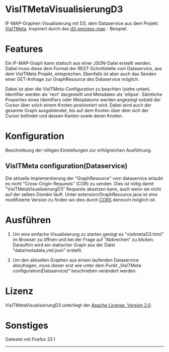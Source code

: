 VisITMetaVisualisierungD3
=========
IF-MAP-Graphen Visualisierung mit D3, dem Dataservice aus dem Projekt [VisITMeta][3].
Inspiriert durch das [d3-process-map][4] - Beispiel.

Features
========
Ein IF-MAP-Graph kann statisch aus einer JSON-Datei erstellt werden.
Dabei muss diese dem Format der REST-Schnittstelle vom Dataservice, aus dem VisITMeta Projekt, entsprechen. 
Ebenfalls ist aber auch das Senden einer GET-Anfrage zur GraphResource des Dataservice möglich.

Dabei ist aber die VisITMeta-Configuration zu beachten (siehe unten).
Identifier werden als 'rect' dargestellt und Metadaten als 'ellipse'.
Sämtliche Properties eines Identifiers oder Metadatums werden angezeigt sobald der Cursor über solch einem Knoten positioniert wird.
Dabei wird auch der gesamte Graph ausgeblendet, bis auf dem Knoten über dem sich der Cursor befindet und dessen Kanten sowie deren Knoten.

Konfiguration
=============
Beschreibung der nötigen Einstellungen zur erfolgreichen Ausführung.

VisITMeta configuration(Dataservice)
-----------------------
Die aktuelle implementierung der "GraphResource" vom dataservice erlaubt es nicht "Cross-Origin-Requests" (COR) zu senden.
Dies ist nötig damit "VisITMetaVisualisierungD3" Requests absetzen kann, auch wenn sie nicht auf der selben Domäin läuft.
Unter extension/GraphResource.java ist eine modifizierte Version zu finden wo dies durch [CORS][2] dennoch möglich ist.

Ausführen
=======
1. Um eine einfache Visualisierung zu starten genügt es "visitmetaD3.html" im Browser zu öffnen und bei der Frage auf "Abbrechen"
zu klicken. Daraufhin wird ein statischer Graph aus der Datei "data/metadata_viel.json" erstellt.

2. Um den aktuellen Graphen aus einem laufenden Dataservice abzufragen, muss dieser erst wie unter dem Punkt „VisITMeta configuration(Dataservice)“ beschrieben verändert werden.

Lizenz
=======
VisITMetaVisualisierungD3 unterliegt der [Apache License, Version 2.0][1].

Sonstiges
=======
Getestet mit Firefox 33.1

----

[1]: http://www.apache.org/licenses/LICENSE-2.0.html
[2]: http://de.wikipedia.org/wiki/Cross-Origin_Resource_Sharing
[3]: https://github.com/trustathsh/visitmeta
[4]: https://github.com/nylen/d3-process-map